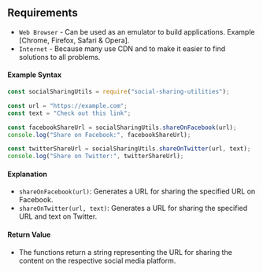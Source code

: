## Requirements

- `Web Browser` - Can be used as an emulator to build applications. Example [Chrome, Firefox, Safari & Opera].
- `Internet` - Because many use CDN and to make it easier to find solutions to all problems.

#### Example Syntax

```javascript
const socialSharingUtils = require("social-sharing-utilities");

const url = "https://example.com";
const text = "Check out this link";

const facebookShareUrl = socialSharingUtils.shareOnFacebook(url);
console.log("Share on Facebook:", facebookShareUrl);

const twitterShareUrl = socialSharingUtils.shareOnTwitter(url, text);
console.log("Share on Twitter:", twitterShareUrl);
```

#### Explanation

- `shareOnFacebook(url)`: Generates a URL for sharing the specified URL on Facebook.
- `shareOnTwitter(url, text)`: Generates a URL for sharing the specified URL and text on Twitter.

#### Return Value

- The functions return a string representing the URL for sharing the content on the respective social media platform.
